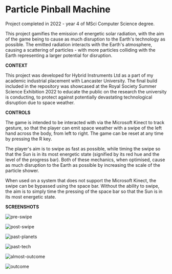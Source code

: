 # Particle Pinball Machine

Project completed in 2022 - year 4 of MSci Computer Science degree.

This project gamifies the emission of energetic solar radiation, with the aim of the game being to cause as much disruption to the Earth's technology as possible. The emitted radiation interacts with the Earth's atmosphere, causing a scattering of particles - with more particles colliding with the Earth representing a larger potential for disruption.

**CONTEXT**

This project was developed for Hybrid Instruments Ltd as a part of my academic industrial placement with Lancaster University. The final build included in the repository was showcased at the Royal Society Summer Science Exhibition 2022 to educate the public on the research the university is conducting, to protect against potentially devastating technological disruption due to space weather.

**CONTROLS**

The game is intended to be interacted with via the Microsoft Kinect to track gesture, so that the player can emit space weather with a swipe of the left hand across the body, from left to right. The game can be reset at any time by pressing the R key.

The player's aim is to swipe as fast as possible, while timing the swipe so that the Sun is in its most energetic state (signified by its red hue and the level of the progress bar). Both of these mechanics, when optimised, cause as much disruption to the Earth as possible by increasing the scale of the particle shower.

When used on a system that does not support the Microsoft Kinect, the swipe can be bypassed using the space bar. Without the ability to swipe, the aim is to simply time the pressing of the space bar so that the Sun is in its most energetic state. 

**SCREENSHOTS**

![pre-swipe](https://user-images.githubusercontent.com/48052531/233479424-db90c70a-0481-49a1-a004-4fcc12d65f9d.png)

![post-swipe](https://user-images.githubusercontent.com/48052531/233479447-34ddf8cf-1dbd-453b-bdbf-fea0e7f5121a.png)

![past-planets](https://user-images.githubusercontent.com/48052531/233479488-e5abee1e-1b8a-42f3-8ea0-892da3d56902.png)

![past-tech](https://user-images.githubusercontent.com/48052531/233479509-3c24e95d-b7e5-4bd7-983d-ef5fb7ad64eb.png)

![almost-outcome](https://user-images.githubusercontent.com/48052531/233479522-8bc0cb26-b8d2-4ea3-aeee-167bdea34b89.png)

![outcome](https://user-images.githubusercontent.com/48052531/233479536-82488b58-ab5a-4719-b673-29834b44a322.png)
